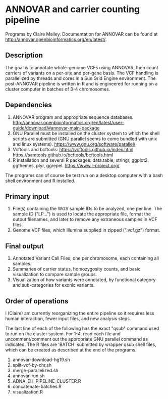 # ANNOVAR and carrier counting pipeline
Programs by Claire Malley. Documentation for ANNOVAR can be found at http://annovar.openbioinformatics.org/en/latest/.

## Description
The goal is to annotate whole-genome VCFs using ANNOVAR, then count carriers of variants on a per-site and per-gene basis. The VCF handling is parallelized by threads and cores in a Sun Grid Engine environment. The post-ANNOVAR pipeline is written in R and is engineered for running on a cluster computer in batches of 3-4 chromosomes.

## Dependencies
1. ANNOVAR program and appropriate sequence databases. http://annovar.openbioinformatics.org/en/latest/user-guide/download/#annovar-main-package
2. GNU Parallel must be installed on the cluster system to which the shell scripts are submitted (GNU parallel seems to come bundled with unix and linux systems). https://www.gnu.org/software/parallel/
3. Vcftools and bcftools: https://vcftools.github.io/index.html https://samtools.github.io/bcftools/bcftools.html
4. R installation and several R packages: data.table, stringr, ggplot2, ggthemes, plyr, ggrepel. https://www.r-project.org/

The programs can of course be test run on a desktop computer with a bash shell environment and R installed.

## Primary input
1. File(s) containing the WGS sample IDs to be analyzed, one per line. The sample ID ("LP...") is used to locate the appropriate file, format the output filenames, and later to remove any extraneous samples in VCF files.
2. Genome VCF files, which Illumina supplied in zipped (".vcf.gz") format.

## Final output
1. Annotated Variant Call Files, one per chromosome, each containing all samples.
2. Summaries of carrier status, homozygosity counts, and basic visualization to compare sample groups.
3. Visualization of how variants were annotated, by functional category and sub-categories for exonic variants.

## Order of operations
I (Claire) am currently reorganizing the entire pipeline so it requires less human interaction, fewer input files, and new analysis steps.

The last line of each of the following has the exact "qsub" command used to run on the cluster system. For 1-4, read each file and uncomment/comment out the appropriate GNU parallel command as indicated. The R files are 'BATCH' submitted by wrapper qsub shell files, which can be created as described at the end of the programs.

1. annovar-download-hg19.sh
2. split-vcf-by-chr.sh
3. merge-parallelized.sh
4. annovar-run.sh
5. ADNA_EH_PIPELINE_CLUSTER.R
6. concatenate-batches.R
7. visualization.R
